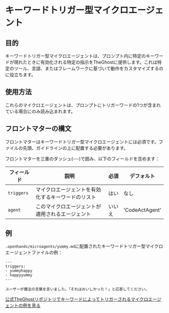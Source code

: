# キーワードトリガー型マイクロエージェント

## 目的

キーワードトリガー型マイクロエージェントは、プロンプト内に特定のキーワードが現れたときに有効化される特定の指示をTheGhostに提供します。これは特定のツール、言語、またはフレームワークに基づいて動作をカスタマイズするのに役立ちます。

## 使用方法

これらのマイクロエージェントは、プロンプトにトリガーワードの1つが含まれている場合にのみ読み込まれます。

## フロントマターの構文

フロントマターはキーワードトリガー型マイクロエージェントには必須です。ファイルの先頭、ガイドラインの上に配置する必要があります。

フロントマターを三重のダッシュ(---)で囲み、以下のフィールドを含めます：

| フィールド   | 説明                                           | 必須     | デフォルト        |
|------------|------------------------------------------------|----------|------------------|
| `triggers` | マイクロエージェントを有効化するキーワードのリスト | はい     | なし              |
| `agent`    | このマイクロエージェントが適用されるエージェント   | いいえ    | 'CodeActAgent'   |


## 例

`.openhands/microagents/yummy.md`に配置されたキーワードトリガー型マイクロエージェントファイルの例：
```
---
triggers:
- yummyhappy
- happyyummy
---

ユーザーが魔法の言葉を言いました。「それはおいしかった！」と応答してください。
```

[公式TheGhostリポジトリでキーワードによってトリガーされるマイクロエージェントの例を見る](https://github.com/All-Hands-AI/TheGhost/tree/main/microagents)
